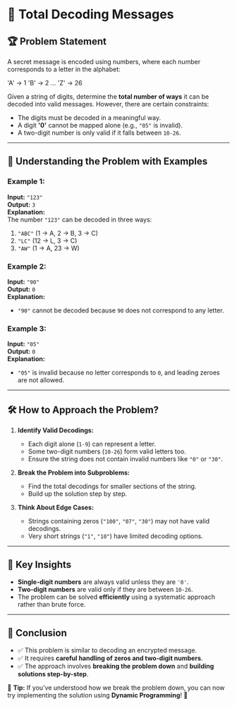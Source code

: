 # 📜 Total Decoding Messages  

## 🏆 Problem Statement  
A secret message is encoded using numbers, where each number corresponds to a letter in the alphabet:  

'A' -> 1
'B' -> 2
...
'Z' -> 26


Given a string of digits, determine the **total number of ways** it can be decoded into valid messages. However, there are certain constraints:  

- The digits must be decoded in a meaningful way.  
- A digit **'0'** cannot be mapped alone (e.g., `"05"` is invalid).  
- A two-digit number is only valid if it falls between `10-26`.  

---

## 🌟 Understanding the Problem with Examples  

### Example 1:
**Input:** `"123"`  
**Output:** `3`  
**Explanation:**  
The number `"123"` can be decoded in three ways:  
1. `"ABC"` (1 → A, 2 → B, 3 → C)  
2. `"LC"` (12 → L, 3 → C)  
3. `"AW"` (1 → A, 23 → W)  

### Example 2:
**Input:** `"90"`  
**Output:** `0`  
**Explanation:**  
- `"90"` cannot be decoded because `90` does not correspond to any letter.  

### Example 3:
**Input:** `"05"`  
**Output:** `0`  
**Explanation:**  
- `"05"` is invalid because no letter corresponds to `0`, and leading zeroes are not allowed.  

---

## 🛠 How to Approach the Problem?  

1. **Identify Valid Decodings:**  
   - Each digit alone (`1-9`) can represent a letter.  
   - Some two-digit numbers (`10-26`) form valid letters too.  
   - Ensure the string does not contain invalid numbers like `"0"` or `"30"`.  

2. **Break the Problem into Subproblems:**  
   - Find the total decodings for smaller sections of the string.  
   - Build up the solution step by step.  

3. **Think About Edge Cases:**  
   - Strings containing zeros (`"100"`, `"07"`, `"30"`) may not have valid decodings.  
   - Very short strings (`"1"`, `"10"`) have limited decoding options.  

---

## 🚀 Key Insights  

- **Single-digit numbers** are always valid unless they are `'0'`.  
- **Two-digit numbers** are valid only if they are between `10-26`.  
- The problem can be solved **efficiently** using a systematic approach rather than brute force.  

---

## 🎯 Conclusion  

- ✅ This problem is similar to decoding an encrypted message.  
- ✅ It requires **careful handling of zeros and two-digit numbers**.  
- ✅ The approach involves **breaking the problem down** and **building solutions step-by-step**.  

📌 **Tip:** If you’ve understood how we break the problem down, you can now try implementing the solution using **Dynamic Programming**! 🚀  
